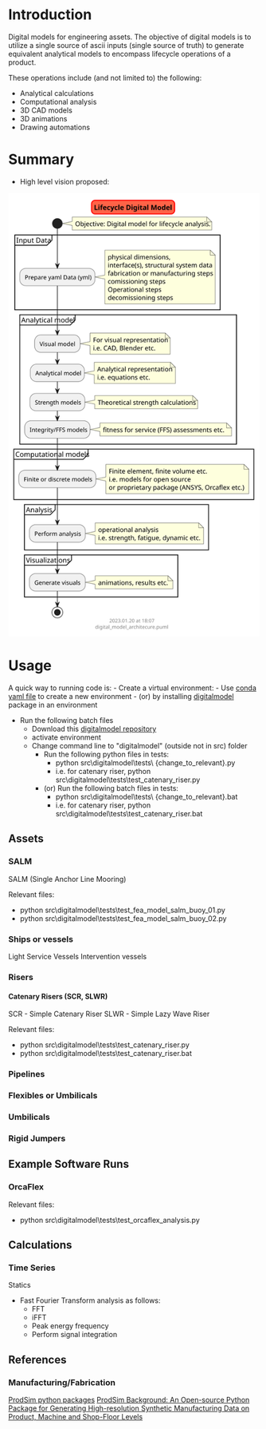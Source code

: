# Introduction

Digital models for engineering assets. The objective of digital models is to utilize a single source of ascii inputs (single source of truth) to generate equivalent analytical models to encompass lifecycle operations of a product. 

These operations include (and not limited to) the following:
- Analytical calculations
- Computational analysis
- 3D CAD models
- 3D animations
- Drawing automations

# Summary

- High level vision proposed:
<img src="docs/digital_model_architecure.svg" width=auto, height=auto/>


# Usage

A quick way to running code is:
    - Create a virtual environment:
        - Use [conda yaml file](https://raw.githubusercontent.com/vamseeachanta/digitalmodel/master/dev_tools/environment.yml) to create a new environment
        - (or) by installing [digitalmodel]((https://github.com/vamseeachanta/digitalmodel)) package in an environment
- Run the following batch files
    - Download this [digitalmodel repository](https://github.com/vamseeachanta/digitalmodel)
    - activate environment
    - Change command line to "digitalmodel" (outside not in src) folder
        - Run the following python files in tests:
            - python src\digitalmodel\tests\ {change_to_relevant}.py
            - i.e. for catenary riser, python src\digitalmodel\tests\test_catenary_riser.py
        - (or) Run the following batch files in tests:
            - python src\digitalmodel\tests\ {change_to_relevant}.bat
            - i.e. for catenary riser, python src\digitalmodel\tests\test_catenary_riser.bat


## Assets


### SALM

SALM (Single Anchor Line Mooring)

Relevant files:
- python src\digitalmodel\tests\test_fea_model_salm_buoy_01.py
- python src\digitalmodel\tests\test_fea_model_salm_buoy_02.py

### Ships or vessels

Light Service Vessels
Intervention vessels

### Risers

#### Catenary Risers (SCR, SLWR)

SCR - Simple Catenary Riser
SLWR - Simple Lazy Wave Riser

Relevant files:
- python src\digitalmodel\tests\test_catenary_riser.py
- python src\digitalmodel\tests\test_catenary_riser.bat

### Pipelines



### Flexibles or Umbilicals

### Umbilicals

### Rigid Jumpers


## Example Software Runs

### OrcaFlex

Relevant files:
- python src\digitalmodel\tests\test_orcaflex_analysis.py

## Calculations

### Time Series 

Statics
- Fast Fourier Transform analysis as follows:
    - FFT
    - iFFT
    - Peak energy frequency
    - Perform signal integration

## References


### Manufacturing/Fabrication

[ProdSim python packages](https://github.com/FuchsTom/ProdSim)
[ProdSim Background: An Open-source Python Package for Generating High-resolution Synthetic Manufacturing Data on Product, Machine and Shop-Floor Levels](https://www.sciencedirect.com/science/article/pii/S2212827122004395)
